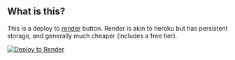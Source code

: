 ## What is this?

This is a deploy to [render](https://render.com) button. Render is akin to heroku but has persistent storage, and generally much cheaper (includes a free tier).

[![Deploy to Render](https://render.com/images/deploy-to-render-button.svg)](https://render.com/deploy)